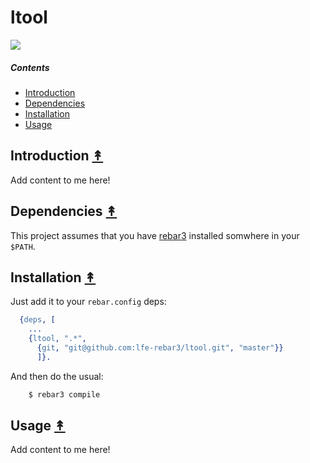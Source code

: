 # ltool

[![][ltool-logo]][ltool-logo-large]

[ltool-logo]: resources/images/ltool-x250.png
[ltool-logo-large]: resources/images/ltool-x1500.png


##### Contents

* [Introduction](#introduction-)
* [Dependencies](#dependencies-)
* [Installation](#installation-)
* [Usage](#usage-)


## Introduction [&#x219F;](#contents)

Add content to me here!


## Dependencies [&#x219F;](#contents)

This project assumes that you have
[rebar3](https://github.com/rebar/rebar3) installed somwhere in your ``$PATH``.


## Installation [&#x219F;](#contents)

Just add it to your ``rebar.config`` deps:

```erlang
  {deps, [
    ...
    {ltool, ".*",
      {git, "git@github.com:lfe-rebar3/ltool.git", "master"}}
      ]}.
```

And then do the usual:

```bash
    $ rebar3 compile
```


## Usage [&#x219F;](#contents)

Add content to me here!
